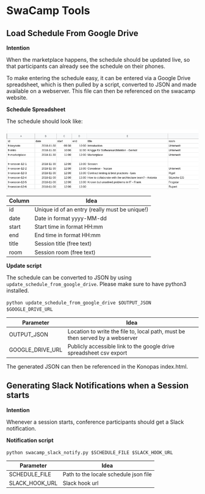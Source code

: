 # SwaCamp Tools

## Load Schedule From Google Drive

**Intention**

When the marketplace happens, the schedule should be updated live, so that participants can already see 
the schedule on their phones.

To make entering the schedule easy, it can be entered via a Google Drive spreadsheet, which is then pulled by a
script, converted to JSON and made available on a webserver. This file can then be referenced on
the swacamp website.

**Schedule Spreadsheet**

The schedule should look like:

<img alt="spreadsheet google drive" src="img/spreadsheet.png"/>

|  Column   |  Idea |
|---        |---|
| id        | Unique id of an entry (really must be unique!)  |
| date      | Date in format yyyy-MM-dd  |
| start     | Start time in format HH:mm  |
| end       | End time in format HH:mm  |
| title     | Session title (free text) |
| room      | Session room (free text) |

**Update script**

The schedule can be converted to JSON by using `update_schedule_from_google_drive`.
Please make sure to have python3 installed.

`python update_schedule_from_google_drive $OUTPUT_JSON $GOOGLE_DRIVE_URL`

|  Parameter        |  Idea |
|---                |---|
| OUTPUT_JSON       | Location to write the file to, local path, must be then served by a webserver |
| GOOGLE_DRIVE_URL  | Publicly accessible link to the google drive spreadsheet csv export  |

The generated JSON can then be referenced in the Konopas index.html.

## Generating Slack Notifications when a Session starts

**Intention**

Whenever a session starts, conference participants should get a Slack notification.

**Notification script**

`python swacamp_slack_notify.py $SCHEDULE_FILE $SLACK_HOOK_URL` 

|  Parameter        |  Idea |
|---                |---|
| SCHEDULE_FILE     | Path to the locale schedule json file |
| SLACK_HOOK_URL    | Slack hook url |
